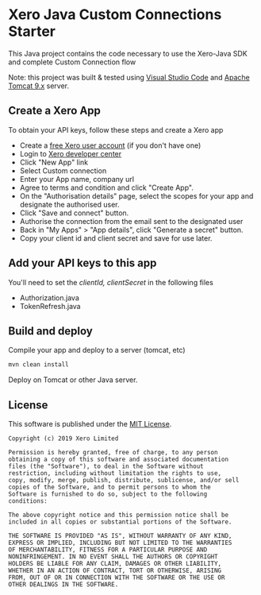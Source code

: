 
# Xero Java Custom Connections Starter
This Java project contains the code necessary to use the Xero-Java SDK and complete Custom Connection flow

Note: this project was built & tested using [Visual  Studio Code](https://code.visualstudio.com/) and [Apache Tomcat 9.x](http://tomcat.apache.org/) server.

## Create a Xero App
To obtain your API keys, follow these steps and create a Xero app

* Create a [free Xero user account](https://www.xero.com/us/signup/api/) (if you don't have one)
* Login to [Xero developer center](https://developer.xero.com/myapps)
* Click "New App" link
* Select Custom connection
* Enter your App name, company url
* Agree to terms and condition and click "Create App".
* On the "Authorisation details" page, select the scopes for your app and designate the authorised user.
* Click "Save and connect" button.
* Authorise the connection from the email sent to the designated user
* Back in "My Apps" > "App details", click "Generate a secret" button.
* Copy your client id and client secret and save for use later.

## Add your API keys to this app
You'll need to set the *clientId, clientSecret* in the following files

* Authorization.java
* TokenRefresh.java

## Build and deploy
Compile your app and deploy to a server (tomcat, etc)
```sh
mvn clean install
```

Deploy on Tomcat or other Java server.

## License

This software is published under the [MIT License](http://en.wikipedia.org/wiki/MIT_License).

	Copyright (c) 2019 Xero Limited

	Permission is hereby granted, free of charge, to any person
	obtaining a copy of this software and associated documentation
	files (the "Software"), to deal in the Software without
	restriction, including without limitation the rights to use,
	copy, modify, merge, publish, distribute, sublicense, and/or sell
	copies of the Software, and to permit persons to whom the
	Software is furnished to do so, subject to the following
	conditions:

	The above copyright notice and this permission notice shall be
	included in all copies or substantial portions of the Software.

	THE SOFTWARE IS PROVIDED "AS IS", WITHOUT WARRANTY OF ANY KIND,
	EXPRESS OR IMPLIED, INCLUDING BUT NOT LIMITED TO THE WARRANTIES
	OF MERCHANTABILITY, FITNESS FOR A PARTICULAR PURPOSE AND
	NONINFRINGEMENT. IN NO EVENT SHALL THE AUTHORS OR COPYRIGHT
	HOLDERS BE LIABLE FOR ANY CLAIM, DAMAGES OR OTHER LIABILITY,
	WHETHER IN AN ACTION OF CONTRACT, TORT OR OTHERWISE, ARISING
	FROM, OUT OF OR IN CONNECTION WITH THE SOFTWARE OR THE USE OR
	OTHER DEALINGS IN THE SOFTWARE.